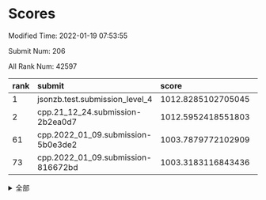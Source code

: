 # Scores

Modified Time: 2022-01-19 07:53:55

Submit Num: 206

All Rank Num: 42597

| rank |               submit               |       score        |       sigma        | pk_num |
| :--- | :--------------------------------- | :----------------- | :----------------- | :----- |
| 1    | jsonzb.test.submission_level_4     | 1012.8285102705045 | 0.8176918337220304 | 790    |
| 2    | cpp.21_12_24.submission-2b2ea0d7   | 1012.5952418551803 | 0.816862402183405  | 829    |
| 61   | cpp.2022_01_09.submission-5b0e3de2 | 1003.7879772102909 | 0.718617394108442  | 832    |
| 73   | cpp.2022_01_09.submission-816672bd | 1003.3183116843436 | 0.718545503789644  | 829    |


<details>
<summary>全部</summary>

| rank |                 submit                 |       score        |       sigma        | pk_num |
| :--- | :------------------------------------- | :----------------- | :----------------- | :----- |
| 1    | jsonzb.test.submission_level_4         | 1012.8285102705045 | 0.8176918337220304 | 790    |
| 2    | cpp.21_12_24.submission-2b2ea0d7       | 1012.5952418551803 | 0.816862402183405  | 829    |
| 3    | gobigger.level_3.submission_level_3_12 | 1011.7274759305099 | 0.7840159756551237 | 828    |
| 4    | gobigger.level_3.submission_level_3_17 | 1011.3909252757626 | 0.7686904854434211 | 830    |
| 5    | gobigger.level_3.submission_level_3_34 | 1011.2640897675799 | 0.7791835250514236 | 828    |
| 6    | gobigger.level_3.submission_level_3_16 | 1011.1419596627509 | 0.7930773115415867 | 827    |
| 7    | gobigger.level_3.submission_level_3_1  | 1011.0954153052489 | 0.7736099863500194 | 824    |
| 8    | gobigger.level_3.submission_level_3_43 | 1010.9177627131024 | 0.7800402695731002 | 828    |
| 9    | gobigger.level_3.submission_level_3_31 | 1010.9050679272817 | 0.7730787183712811 | 828    |
| 10   | gobigger.level_3.submission_level_3_41 | 1010.8676796146356 | 0.7717531497566094 | 826    |
| 11   | gobigger.level_3.submission_level_3_36 | 1010.8588908681678 | 0.7860397169836787 | 824    |
| 12   | gobigger.level_3.submission_level_3_2  | 1010.7099865064464 | 0.7443322896564115 | 829    |
| 13   | gobigger.level_3.submission_level_3_3  | 1010.6962682657932 | 0.7518453934580458 | 827    |
| 14   | gobigger.level_3.submission_level_3_0  | 1010.5843422411829 | 0.7872070783982291 | 830    |
| 15   | gobigger.level_3.submission_level_3_13 | 1010.4980935216257 | 0.7714308340956757 | 827    |
| 16   | gobigger.level_3.submission_level_3_33 | 1010.4681195020504 | 0.7753344554209751 | 823    |
| 17   | gobigger.level_3.submission_level_3_7  | 1010.4535262687936 | 0.7455579603343672 | 826    |
| 18   | gobigger.level_3.submission_level_3_49 | 1010.4473772003054 | 0.7504683949545563 | 825    |
| 19   | gobigger.level_3.submission_level_3_5  | 1010.2319277060382 | 0.7494186308548141 | 826    |
| 20   | gobigger.level_3.submission_level_3_38 | 1010.2014038979619 | 0.7465915644010971 | 829    |
| 21   | gobigger.level_3.submission_level_3_45 | 1010.1581405211501 | 0.7315755474781238 | 830    |
| 22   | gobigger.level_3.submission_level_3_21 | 1010.0510696240075 | 0.7588740609024002 | 822    |
| 23   | gobigger.level_3.submission_level_3_27 | 1009.9975451599036 | 0.778874027262468  | 825    |
| 24   | gobigger.level_3.submission_level_3_48 | 1009.9831368724268 | 0.7544646478374379 | 827    |
| 25   | gobigger.level_3.submission_level_3_8  | 1009.9274568819362 | 0.7583773835056618 | 826    |
| 26   | gobigger.level_3.submission_level_3_46 | 1009.8957061828512 | 0.7467192977156442 | 829    |
| 27   | gobigger.level_3.submission_level_3_29 | 1009.8794925075574 | 0.7516264001324019 | 824    |
| 28   | gobigger.level_3.submission_level_3_20 | 1009.8224368931769 | 0.7496098606313766 | 827    |
| 29   | gobigger.level_3.submission_level_3_11 | 1009.7445746157775 | 0.7464043697533226 | 819    |
| 30   | gobigger.level_3.submission_level_3_32 | 1009.637439727356  | 0.7645444636160446 | 831    |
| 31   | gobigger.level_3.submission_level_3_42 | 1009.546528553767  | 0.7510030785555712 | 824    |
| 32   | gobigger.level_3.submission_level_3_19 | 1009.5169671916894 | 0.7357479385360243 | 823    |
| 33   | gobigger.level_3.submission_level_3_47 | 1009.4574702636119 | 0.7408595449518987 | 826    |
| 34   | gobigger.level_3.submission_level_3_26 | 1009.4225597954288 | 0.7560954328346953 | 829    |
| 35   | gobigger.level_3.submission_level_3_15 | 1009.3239590113009 | 0.7209340148370648 | 829    |
| 36   | gobigger.level_3.submission_level_3_24 | 1009.2910381915611 | 0.7476474896057392 | 824    |
| 37   | gobigger.level_3.submission_level_3_25 | 1009.286391575362  | 0.7728551035731328 | 825    |
| 38   | gobigger.level_3.submission_level_3_6  | 1009.2762749017073 | 0.7689576783436828 | 830    |
| 39   | gobigger.level_3.submission_level_3_22 | 1009.1860192651429 | 0.740462036709334  | 831    |
| 40   | gobigger.level_3.submission_level_3_28 | 1009.1338255518648 | 0.7439447006668994 | 826    |
| 41   | gobigger.level_3.submission_level_3_37 | 1009.1034522742335 | 0.7405809838528864 | 829    |
| 42   | gobigger.level_3.submission_level_3_40 | 1009.0755193852804 | 0.7461115121970391 | 827    |
| 43   | gobigger.level_3.submission_level_3_10 | 1009.0265384199479 | 0.7360292602438872 | 828    |
| 44   | gobigger.level_3.submission_level_3_9  | 1008.8052750069063 | 0.7551574362052456 | 829    |
| 45   | gobigger.level_3.submission_level_3_4  | 1008.7865482866712 | 0.7407410631863887 | 827    |
| 46   | gobigger.level_3.submission_level_3_44 | 1008.7532575127773 | 0.7290340776978869 | 831    |
| 47   | gobigger.level_3.submission_level_3_30 | 1008.7031798550257 | 0.7408851346720717 | 822    |
| 48   | gobigger.level_3.submission_level_3_18 | 1008.2835053051242 | 0.7452074229250603 | 828    |
| 49   | gobigger.level_3.submission_level_3_35 | 1008.1926726795139 | 0.7540299348220466 | 826    |
| 50   | gobigger.level_3.submission_level_3_23 | 1008.1052775469765 | 0.7573818489425328 | 831    |
| 51   | gobigger.level_3.submission_level_3_14 | 1007.8892257809849 | 0.7298247360260377 | 827    |
| 52   | gobigger.level_3.submission_level_3_39 | 1007.8855858046936 | 0.7486717913341956 | 823    |
| 53   | gobigger.level_1.submission_level_1_4  | 1004.9194011552771 | 0.726680896542704  | 829    |
| 54   | gobigger.level_1.submission_level_1_10 | 1004.6063825950004 | 0.7270909555904088 | 829    |
| 55   | gobigger.level_1.submission_level_1_15 | 1004.521996257901  | 0.7245271078594133 | 830    |
| 56   | gobigger.level_1.submission_level_1_2  | 1004.3434999429826 | 0.721820477865076  | 831    |
| 57   | gobigger.level_1.submission_level_1_49 | 1004.1384906234729 | 0.7178467448871362 | 827    |
| 58   | gobigger.level_1.submission_level_1_21 | 1004.0062330641989 | 0.7054044581764041 | 828    |
| 59   | gobigger.level_1.submission_level_1_5  | 1003.9158145509964 | 0.7231307276255824 | 825    |
| 60   | gobigger.level_1.submission_level_1_34 | 1003.8844807962047 | 0.7226742128949599 | 822    |
| 61   | cpp.2022_01_09.submission-5b0e3de2     | 1003.7879772102909 | 0.718617394108442  | 832    |
| 62   | gobigger.level_1.submission_level_1_43 | 1003.7459049454761 | 0.7147608688132221 | 829    |
| 63   | gobigger.level_1.submission_level_1_0  | 1003.7417317061655 | 0.7071254102913488 | 830    |
| 64   | gobigger.level_1.submission_level_1_19 | 1003.6647725331738 | 0.7261806746470321 | 825    |
| 65   | gobigger.level_1.submission_level_1_45 | 1003.6518113888634 | 0.7210088511406277 | 830    |
| 66   | gobigger.level_1.submission_level_1_7  | 1003.5566515904493 | 0.7072567004712033 | 826    |
| 67   | gobigger.level_1.submission_level_1_18 | 1003.5502808571086 | 0.7170894137702187 | 825    |
| 68   | gobigger.level_1.submission_level_1_24 | 1003.5335413965888 | 0.7290460979436728 | 825    |
| 69   | gobigger.level_1.submission_level_1_27 | 1003.5123700291542 | 0.7157373015998802 | 824    |
| 70   | gobigger.level_1.submission_level_1_38 | 1003.4690150998458 | 0.7018512834920885 | 829    |
| 71   | gobigger.level_1.submission_level_1_44 | 1003.4438438352355 | 0.7313881701001809 | 830    |
| 72   | gobigger.level_1.submission_level_1_1  | 1003.418828615083  | 0.7195088974823284 | 824    |
| 73   | cpp.2022_01_09.submission-816672bd     | 1003.3183116843436 | 0.718545503789644  | 829    |
| 74   | gobigger.level_1.submission_level_1_11 | 1003.3178812633648 | 0.7091538289015299 | 825    |
| 75   | gobigger.level_1.submission_level_1_28 | 1003.2918282415336 | 0.7144769712647178 | 828    |
| 76   | gobigger.level_1.submission_level_1_41 | 1003.2826519222656 | 0.7225676984475057 | 826    |
| 77   | gobigger.level_1.submission_level_1_17 | 1003.2698907434797 | 0.7210937593324346 | 821    |
| 78   | gobigger.level_1.submission_level_1_32 | 1003.2020902678577 | 0.7140737086701185 | 825    |
| 79   | gobigger.level_1.submission_level_1_16 | 1003.1923880482314 | 0.7220887034461615 | 831    |
| 80   | gobigger.level_1.submission_level_1_33 | 1003.1871861810379 | 0.702308534866439  | 820    |
| 81   | gobigger.level_1.submission_level_1_20 | 1003.1603220034351 | 0.7085486147927986 | 828    |
| 82   | gobigger.level_1.submission_level_1_22 | 1003.1234255535561 | 0.7157878372001064 | 828    |
| 83   | gobigger.level_1.submission_level_1_3  | 1003.1116402693852 | 0.7110253454428548 | 824    |
| 84   | gobigger.level_1.submission_level_1_36 | 1003.0687713877657 | 0.7156776465713179 | 828    |
| 85   | gobigger.level_1.submission_level_1_6  | 1002.9106828249987 | 0.7125824517305165 | 828    |
| 86   | gobigger.level_1.submission_level_1_9  | 1002.8418999700152 | 0.7173850134575949 | 827    |
| 87   | gobigger.level_1.submission_level_1_30 | 1002.8284602754165 | 0.7207975623103938 | 825    |
| 88   | gobigger.level_1.submission_level_1_23 | 1002.805105380361  | 0.7132060891281877 | 830    |
| 89   | gobigger.level_1.submission_level_1_46 | 1002.7919341133518 | 0.7060344941478098 | 827    |
| 90   | gobigger.level_1.submission_level_1_48 | 1002.7540388553871 | 0.7135199744429089 | 829    |
| 91   | gobigger.level_1.submission_level_1_12 | 1002.6764188448218 | 0.701933906770821  | 828    |
| 92   | gobigger.level_1.submission_level_1_29 | 1002.6492373837217 | 0.71670529614409   | 825    |
| 93   | gobigger.level_1.submission_level_1_26 | 1002.5607294055487 | 0.6996871216160531 | 825    |
| 94   | gobigger.level_1.submission_level_1_39 | 1002.505884553843  | 0.7191614195734783 | 831    |
| 95   | gobigger.level_1.submission_level_1_14 | 1002.4787223281583 | 0.718028585470818  | 818    |
| 96   | gobigger.level_1.submission_level_1_13 | 1002.2954921770856 | 0.7066594112840019 | 828    |
| 97   | gobigger.level_1.submission_level_1_40 | 1002.168210510302  | 0.7117717638020297 | 829    |
| 98   | gobigger.level_1.submission_level_1_37 | 1002.0459797667479 | 0.7103417832133595 | 828    |
| 99   | gobigger.level_1.submission_level_1_35 | 1001.9344208147819 | 0.7104258406455497 | 825    |
| 100  | gobigger.level_1.submission_level_1_31 | 1001.9146470228447 | 0.7060547083469689 | 827    |
| 101  | gobigger.level_1.submission_level_1_8  | 1001.8475335004639 | 0.7192932197661963 | 824    |
| 102  | gobigger.level_1.submission_level_1_42 | 1001.7994674091464 | 0.7174003973125089 | 823    |
| 103  | gobigger.level_1.submission_level_1_25 | 1001.6647365265486 | 0.7193347340184884 | 829    |
| 104  | gobigger.level_1.submission_level_1_47 | 1001.319985280039  | 0.7167032823335036 | 825    |
| 105  | gobigger.random.submission_random_36   | 997.290470573069   | 0.7155280039639653 | 827    |
| 106  | gobigger.random.submission_random_25   | 997.086127393488   | 0.7229020959270935 | 828    |
| 107  | gobigger.random.submission_random_10   | 996.980416848534   | 0.7118807923978983 | 830    |
| 108  | gobigger.random.submission_random_23   | 996.9387640993947  | 0.7129035898590023 | 826    |
| 109  | gobigger.random.submission_random_27   | 996.8655196052141  | 0.7187569760170874 | 833    |
| 110  | gobigger.random.submission_random_34   | 996.7217049822739  | 0.7112362811766484 | 829    |
| 111  | gobigger.random.submission_random_13   | 996.6743535688905  | 0.7194525672749374 | 829    |
| 112  | gobigger.random.submission_random_3    | 996.6408194661645  | 0.717246441336857  | 832    |
| 113  | gobigger.random.submission_random_12   | 996.6057912224375  | 0.7071546237694611 | 830    |
| 114  | gobigger.random.submission_random_9    | 996.5668141716297  | 0.7208416410954995 | 830    |
| 115  | gobigger.random.submission_random_4    | 996.493775241069   | 0.7097528384308679 | 829    |
| 116  | gobigger.random.submission_random_22   | 996.4404108569073  | 0.711332156125073  | 829    |
| 117  | gobigger.random.submission_random_43   | 996.30035964924    | 0.7014476754856023 | 828    |
| 118  | gobigger.random.submission_random_31   | 996.2736679271691  | 0.7147868089958177 | 830    |
| 119  | gobigger.random.submission_random_15   | 996.1775604015811  | 0.7143287728704754 | 823    |
| 120  | gobigger.random.submission_random_24   | 996.1489742025632  | 0.702436148033168  | 832    |
| 121  | gobigger.random.submission_random_32   | 996.1254587345463  | 0.7062283077501196 | 829    |
| 122  | gobigger.random.submission_random_42   | 996.1097951215971  | 0.7117758519494825 | 826    |
| 123  | gobigger.random.submission_random_18   | 996.1081248048858  | 0.7030435544685902 | 829    |
| 124  | gobigger.random.submission_random_14   | 996.1011233378449  | 0.706818064181983  | 826    |
| 125  | gobigger.random.submission_random_1    | 996.0687546951843  | 0.7081492841222546 | 828    |
| 126  | gobigger.random.submission_random_19   | 996.0131404115727  | 0.7169858345168156 | 829    |
| 127  | gobigger.random.submission_random_6    | 996.0009335649238  | 0.7011062154891979 | 827    |
| 128  | gobigger.random.submission_random_41   | 995.9592167312001  | 0.721265319764971  | 823    |
| 129  | gobigger.random.submission_random_47   | 995.9567804414071  | 0.7120853090987683 | 828    |
| 130  | gobigger.random.submission_random_33   | 995.938040438274   | 0.7018792824087315 | 827    |
| 131  | gobigger.random.submission_random_48   | 995.9250548624104  | 0.7133042361132302 | 828    |
| 132  | gobigger.random.submission_random_35   | 995.9064652008452  | 0.7126028281346362 | 829    |
| 133  | gobigger.random.submission_random_17   | 995.895197694132   | 0.7065521442656245 | 827    |
| 134  | gobigger.random.submission_random_30   | 995.8922088453661  | 0.7090403994457258 | 828    |
| 135  | gobigger.random.submission_random_8    | 995.8871957782846  | 0.7084137666519873 | 829    |
| 136  | gobigger.random.submission_random_38   | 995.8840571333576  | 0.7175482127203845 | 830    |
| 137  | gobigger.random.submission_random_45   | 995.8588705214867  | 0.7092984633098995 | 828    |
| 138  | gobigger.random.submission_random_26   | 995.8546380240864  | 0.7079404568545835 | 827    |
| 139  | gobigger.random.submission_random_40   | 995.8493540472748  | 0.7093454871117608 | 825    |
| 140  | gobigger.random.submission_random_5    | 995.7765390301067  | 0.7121753467022965 | 828    |
| 141  | gobigger.random.submission_random_39   | 995.7204555825092  | 0.7120512465151377 | 827    |
| 142  | gobigger.random.submission_random_0    | 995.6935103388554  | 0.7010050604148769 | 831    |
| 143  | gobigger.random.submission_random_37   | 995.6923340940093  | 0.7082312045228261 | 832    |
| 144  | gobigger.random.submission_random_46   | 995.6839388606871  | 0.7014627882457397 | 822    |
| 145  | gobigger.random.submission_random_20   | 995.6431023137941  | 0.7069421355245705 | 830    |
| 146  | gobigger.random.submission_random_29   | 995.5243395507872  | 0.715732129033861  | 826    |
| 147  | gobigger.random.submission_random_7    | 995.4820475681023  | 0.7126578290880976 | 824    |
| 148  | gobigger.random.submission_random_49   | 995.4337510453639  | 0.7154703178310464 | 831    |
| 149  | gobigger.random.submission_random_21   | 995.3506750113959  | 0.7223005804337649 | 825    |
| 150  | gobigger.random.submission_random_11   | 995.3301999243389  | 0.7181589579647243 | 827    |
| 151  | gobigger.random.submission_random_28   | 995.2712966777435  | 0.7041165484384453 | 826    |
| 152  | gobigger.random.submission_random_16   | 995.1130162951584  | 0.7079426096321838 | 830    |
| 153  | gobigger.random.submission_random_2    | 994.6554932210773  | 0.7065653803391492 | 832    |
| 154  | gobigger.random.submission_random_44   | 994.4744652001265  | 0.7220103592524554 | 827    |
| 155  | gobigger.level_2.submission_level_2_45 | 994.3205654992172  | 0.7203518090541448 | 826    |
| 156  | gobigger.level_2.submission_level_2_2  | 994.266233390168   | 0.7616752266754795 | 827    |
| 157  | gobigger.level_2.submission_level_2_20 | 993.9841804014648  | 0.7276951950356331 | 831    |
| 158  | gobigger.level_2.submission_level_2_25 | 993.601317643819   | 0.7437035954334452 | 828    |
| 159  | gobigger.level_2.submission_level_2_5  | 993.5256419722052  | 0.7326382211652226 | 828    |
| 160  | gobigger.level_2.submission_level_2_17 | 993.5065818733543  | 0.7399300383105987 | 825    |
| 161  | gobigger.level_2.submission_level_2_33 | 993.4966270207314  | 0.7354515310861401 | 829    |
| 162  | gobigger.level_2.submission_level_2_27 | 993.2418841608335  | 0.7304727368239349 | 828    |
| 163  | gobigger.level_2.submission_level_2_46 | 993.2159833712931  | 0.7352069222500787 | 830    |
| 164  | gobigger.level_2.submission_level_2_40 | 993.0990579377785  | 0.719192752759107  | 831    |
| 165  | gobigger.level_2.submission_level_2_8  | 992.9797691323542  | 0.7349229932922214 | 828    |
| 166  | gobigger.level_2.submission_level_2_15 | 992.9365221809546  | 0.7478599187906022 | 828    |
| 167  | gobigger.level_2.submission_level_2_7  | 992.9112310629307  | 0.7502193845046833 | 826    |
| 168  | gobigger.level_2.submission_level_2_29 | 992.8691703697605  | 0.7479558978064625 | 826    |
| 169  | gobigger.level_2.submission_level_2_26 | 992.7050117676941  | 0.756329677645214  | 829    |
| 170  | gobigger.level_2.submission_level_2_6  | 992.6364859412118  | 0.7396777306560246 | 823    |
| 171  | gobigger.level_2.submission_level_2_37 | 992.6227734522633  | 0.7481937323698131 | 825    |
| 172  | gobigger.level_2.submission_level_2_38 | 992.6134399880309  | 0.765505909567703  | 830    |
| 173  | gobigger.level_2.submission_level_2_34 | 992.5763808701664  | 0.7463792216483548 | 832    |
| 174  | gobigger.level_2.submission_level_2_41 | 992.524763855008   | 0.738023545670283  | 826    |
| 175  | gobigger.level_2.submission_level_2_42 | 992.4622553666854  | 0.7402383736813344 | 822    |
| 176  | gobigger.level_2.submission_level_2_31 | 992.296562762138   | 0.7439802829201667 | 830    |
| 177  | gobigger.level_2.submission_level_2_14 | 992.2930156219542  | 0.7530969780291586 | 834    |
| 178  | gobigger.level_2.submission_level_2_21 | 992.226584241271   | 0.7504014647284906 | 826    |
| 179  | gobigger.level_2.submission_level_2_9  | 992.1556698059234  | 0.7476208163880869 | 824    |
| 180  | gobigger.level_2.submission_level_2_44 | 992.1396330389099  | 0.7614267729377195 | 826    |
| 181  | gobigger.level_2.submission_level_2_32 | 992.1384404227987  | 0.7721756209195979 | 827    |
| 182  | gobigger.level_2.submission_level_2_30 | 992.1303323671356  | 0.7516350145241169 | 829    |
| 183  | gobigger.level_2.submission_level_2_47 | 992.1108735032324  | 0.7442617662522755 | 826    |
| 184  | gobigger.level_2.submission_level_2_49 | 992.0932517345019  | 0.7453391169536642 | 825    |
| 185  | gobigger.level_2.submission_level_2_11 | 991.7732791828546  | 0.7442601796735129 | 827    |
| 186  | gobigger.level_2.submission_level_2_24 | 991.7659602484733  | 0.7538056194973758 | 829    |
| 187  | gobigger.level_2.submission_level_2_0  | 991.7412488273973  | 0.7466177585683312 | 824    |
| 188  | gobigger.level_2.submission_level_2_3  | 991.6932300081681  | 0.7447408085082275 | 824    |
| 189  | gobigger.level_2.submission_level_2_43 | 991.6508645484694  | 0.7412904584893676 | 834    |
| 190  | gobigger.level_2.submission_level_2_1  | 991.5916622262649  | 0.740072095084876  | 829    |
| 191  | gobigger.level_2.submission_level_2_48 | 991.5809892364939  | 0.749645903249082  | 825    |
| 192  | gobigger.level_2.submission_level_2_13 | 991.5559893547087  | 0.7538811553407945 | 832    |
| 193  | gobigger.level_2.submission_level_2_4  | 991.4052737700584  | 0.7497902493727282 | 826    |
| 194  | gobigger.level_2.submission_level_2_36 | 991.4009223400013  | 0.763759923247605  | 827    |
| 195  | gobigger.level_2.submission_level_2_35 | 991.3671550073992  | 0.7635722460688171 | 827    |
| 196  | gobigger.level_2.submission_level_2_39 | 991.2282249233226  | 0.7517904364024477 | 824    |
| 197  | gobigger.level_2.submission_level_2_12 | 991.1651147428348  | 0.7710772799077662 | 830    |
| 198  | gobigger.level_2.submission_level_2_16 | 991.0453855821066  | 0.7454084201938322 | 828    |
| 199  | gobigger.level_2.submission_level_2_10 | 990.9650192050128  | 0.7678756147101509 | 823    |
| 200  | gobigger.level_2.submission_level_2_28 | 990.8100239306539  | 0.7719037783247171 | 831    |
| 201  | gobigger.level_2.submission_level_2_18 | 990.759669498327   | 0.7530111927467478 | 831    |
| 202  | gobigger.level_2.submission_level_2_22 | 990.3124884767487  | 0.7617322926025927 | 825    |
| 203  | gobigger.level_2.submission_level_2_19 | 989.8959109502135  | 0.7609904209753204 | 826    |
| 204  | gobigger.level_2.submission_level_2_23 | 989.0378588235725  | 0.7814047781108074 | 828    |
| 205  | gobigger.none.submission_none_1        | 976.5418442268245  | 1.385503319200116  | 824    |
| 206  | gobigger.none.submission_none_0        | 975.8346177236868  | 1.4672176358619948 | 833    |

</details>